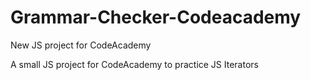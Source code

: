 # Grammar-Checker-Codeacademy
New JS project for CodeAcademy

A small JS project for CodeAcademy to practice JS Iterators
